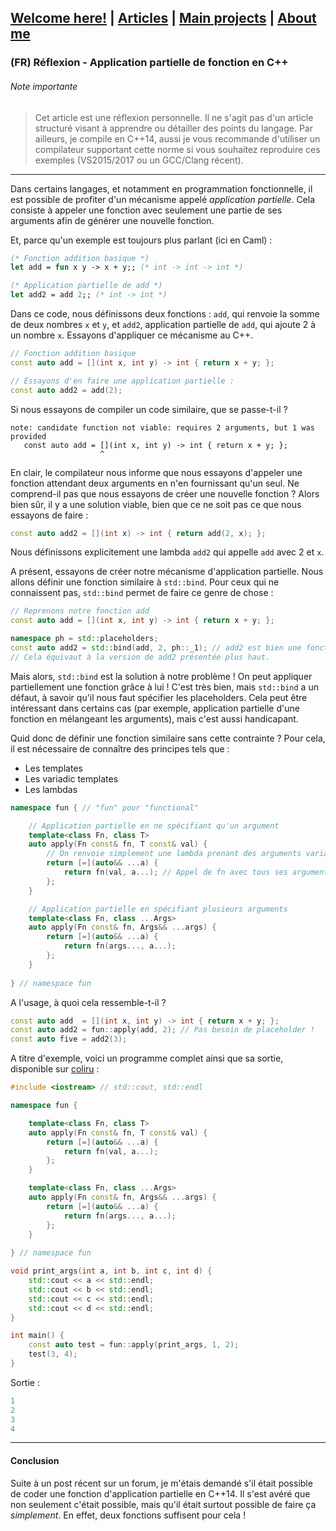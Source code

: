 ## [Welcome here!](https://vpenando.github.io) | [Articles](https://vpenando.github.io/articles.html) | [Main projects](https://vpenando.github.io/projects.html) | [About me](https://vpenando.github.io/about.html)

### (FR) Réflexion - Application partielle de fonction en C++

###### Note importante
> Cet article est une réflexion personnelle. Il ne s'agit pas d'un article structuré visant à apprendre ou détailler des points du langage. Par ailleurs, je compile en C++14, aussi je vous recommande d'utiliser un compilateur supportant cette norme si vous souhaitez reproduire ces exemples (VS2015/2017 ou un GCC/Clang récent).

---

Dans certains langages, et notamment en programmation fonctionnelle, il est possible de profiter d'un mécanisme appelé *application partielle*. Cela consiste à appeler une fonction avec seulement une partie de ses arguments afin de générer une nouvelle fonction.

Et, parce qu'un exemple est toujours plus parlant (ici en Caml) :

```ocaml
(* Fonction addition basique *)
let add = fun x y -> x + y;; (* int -> int -> int *)

(* Application partielle de add *)
let add2 = add 2;; (* int -> int *)
```
Dans ce code, nous définissons deux fonctions : `add`, qui renvoie la somme de deux nombres `x` et `y`, et `add2`, application partielle de `add`, qui ajoute 2 à un nombre `x`. Essayons d'appliquer ce mécanisme au C++.

```cpp
// Fonction addition basique
const auto add = [](int x, int y) -> int { return x + y; };

// Essayons d'en faire une application partielle :
const auto add2 = add(2);
```
Si nous essayons de compiler un code similaire, que se passe-t-il ? 
```
note: candidate function not viable: requires 2 arguments, but 1 was provided
   const auto add = [](int x, int y) -> int { return x + y; };
                    ^
```
En clair, le compilateur nous informe que nous essayons d'appeler une fonction attendant deux arguments en n'en fournissant qu'un seul. Ne comprend-il pas que nous essayons de créer une nouvelle fonction ? Alors bien sûr, il y a une solution viable, bien que ce ne soit pas ce que nous essayons de faire :

```cpp
const auto add2 = [](int x) -> int { return add(2, x); };
```
Nous définissons explicitement une lambda `add2` qui appelle `add` avec 2 et `x`.

A présent, essayons de créer notre mécanisme d'application partielle. Nous allons définir une fonction similaire à `std::bind`. Pour ceux qui ne connaissent pas, `std::bind` permet de faire ce genre de chose :

```cpp
// Reprenons notre fonction add
const auto add = [](int x, int y) -> int { return x + y; };

namespace ph = std::placeholders;
const auto add2 = std::bind(add, 2, ph::_1); // add2 est bien une fonction !
// Cela équivaut à la version de add2 présentée plus haut.
```
Mais alors, `std::bind` est la solution à notre problème ! On peut appliquer partiellement une fonction grâce à lui ! C'est très bien, mais `std::bind` a un défaut, à savoir qu'il nous faut spécifier les placeholders. Cela peut être intéressant dans certains cas (par exemple, application partielle d'une fonction en mélangeant les arguments), mais c'est aussi handicapant.

Quid donc de définir une fonction similaire sans cette contrainte ? Pour cela, il est nécessaire de connaître des principes tels que :
* Les templates
* Les variadic templates
* Les lambdas

```cpp
namespace fun { // "fun" pour "functional"

    // Application partielle en ne spécifiant qu'un argument
    template<class Fn, class T>
    auto apply(Fn const& fn, T const& val) {
        // On renvoie simplement une lambda prenant des arguments variadiques
        return [=](auto&& ...a) {
            return fn(val, a...); // Appel de fn avec tous ses arguments
        };
    }

    // Application partielle en spécifiant plusieurs arguments
    template<class Fn, class ...Args>
    auto apply(Fn const& fn, Args&& ...args) {
        return [=](auto&& ...a) {
            return fn(args..., a...);
        };
    }
  
} // namespace fun
```
A l'usage, à quoi cela ressemble-t-il ?

```cpp
const auto add  = [](int x, int y) -> int { return x + y; };
const auto add2 = fun::apply(add, 2); // Pas besoin de placeholder !
const auto five = add2(3);
```

A titre d'exemple, voici un programme complet ainsi que sa sortie, disponible sur [coliru](http://coliru.stacked-crooked.com/a/52bf27fed21e1cda) :

```cpp
#include <iostream> // std::cout, std::endl

namespace fun {

    template<class Fn, class T>
    auto apply(Fn const& fn, T const& val) {
        return [=](auto&& ...a) {
            return fn(val, a...);
        };
    }

    template<class Fn, class ...Args>
    auto apply(Fn const& fn, Args&& ...args) {
        return [=](auto&& ...a) {
            return fn(args..., a...);
        };
    }
  
} // namespace fun

void print_args(int a, int b, int c, int d) {
    std::cout << a << std::endl;
    std::cout << b << std::endl;
    std::cout << c << std::endl;
    std::cout << d << std::endl;
}

int main() {
    const auto test = fun::apply(print_args, 1, 2);
    test(3, 4);
}
```
Sortie :
```cpp
1
2
3
4
```

---
#### Conclusion
Suite à un post récent sur un forum, je m'étais demandé s'il était possible de coder une fonction d'application partielle en C++14. Il s'est avéré que non seulement c'était possible, mais qu'il était surtout possible de faire ça *simplement*. En effet, deux fonctions suffisent pour cela !

